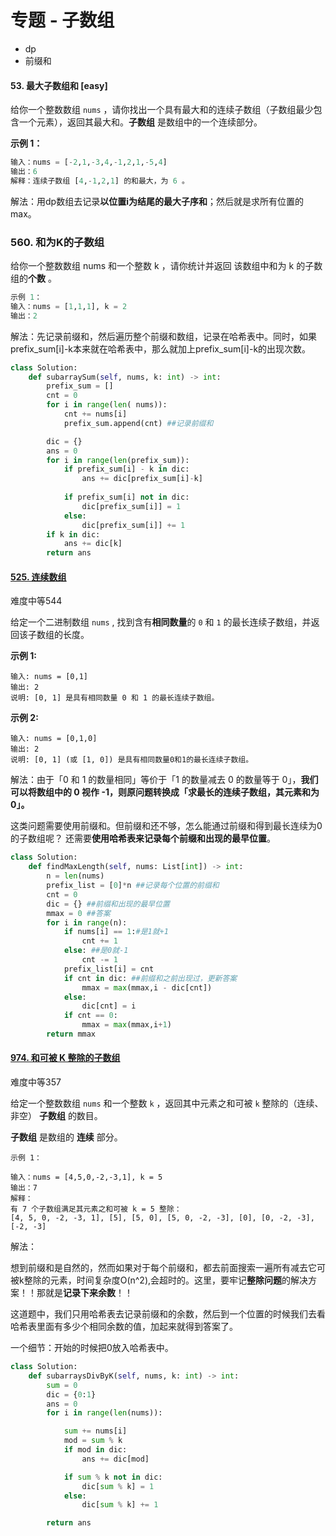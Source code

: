 # 专题 - 子数组

- dp
- 前缀和

#### 53. 最大子数组和 [easy]

给你一个整数数组 `nums` ，请你找出一个具有最大和的连续子数组（子数组最少包含一个元素），返回其最大和。**子数组** 是数组中的一个连续部分。

**示例 1：**

```python
输入：nums = [-2,1,-3,4,-1,2,1,-5,4]
输出：6
解释：连续子数组 [4,-1,2,1] 的和最大，为 6 。
```

解法：用dp数组去记录**以位置i为结尾的最大子序和**；然后就是求所有位置的max。



### 560. 和为K的子数组

给你一个整数数组 nums 和一个整数 k ，请你统计并返回 该数组中和为 k 的子数组的**个数** 。

```python
示例 1：
输入：nums = [1,1,1], k = 2
输出：2
```

解法：先记录前缀和，然后遍历整个前缀和数组，记录在哈希表中。同时，如果prefix_sum[i]-k本来就在哈希表中，那么就加上prefix_sum[i]-k的出现次数。

```python
class Solution:
    def subarraySum(self, nums, k: int) -> int:
        prefix_sum = []
        cnt = 0
        for i in range(len( nums)):
            cnt += nums[i]
            prefix_sum.append(cnt) ##记录前缀和

        dic = {}
        ans = 0
        for i in range(len(prefix_sum)):
            if prefix_sum[i] - k in dic:
                ans += dic[prefix_sum[i]-k]
                
            if prefix_sum[i] not in dic:
                dic[prefix_sum[i]] = 1
            else:
                dic[prefix_sum[i]] += 1
        if k in dic:
            ans += dic[k]
        return ans
```



#### [525. 连续数组](https://leetcode-cn.com/problems/contiguous-array/)

难度中等544

给定一个二进制数组 `nums` , 找到含有**相同数量**的 `0` 和 `1` 的最长连续子数组，并返回该子数组的长度。

**示例 1:**

```
输入: nums = [0,1]
输出: 2
说明: [0, 1] 是具有相同数量 0 和 1 的最长连续子数组。
```

**示例 2:**

```
输入: nums = [0,1,0]
输出: 2
说明: [0, 1] (或 [1, 0]) 是具有相同数量0和1的最长连续子数组。
```

解法：由于「0 和 1 的数量相同」等价于「1 的数量减去 0 的数量等于 0」，**我们可以将数组中的 0 视作 -1，则原问题转换成「求最长的连续子数组，其元素和为 0」。**

这类问题需要使用前缀和。但前缀和还不够，怎么能通过前缀和得到最长连续为0的子数组呢？
还需要**使用哈希表来记录每个前缀和出现的最早位置**。

```python
class Solution:
    def findMaxLength(self, nums: List[int]) -> int:
        n = len(nums)
        prefix_list = [0]*n ##记录每个位置的前缀和
        cnt = 0
        dic = {} ##前缀和出现的最早位置
        mmax = 0 ##答案
        for i in range(n):
            if nums[i] == 1:#是1就+1
                cnt += 1
            else: ##是0就-1
                cnt -= 1
            prefix_list[i] = cnt
            if cnt in dic: ##前缀和之前出现过，更新答案
                mmax = max(mmax,i - dic[cnt])
            else:
                dic[cnt] = i
            if cnt == 0:
                mmax = max(mmax,i+1)
        return mmax
```



#### [974. 和可被 K 整除的子数组](https://leetcode-cn.com/problems/subarray-sums-divisible-by-k/)

难度中等357

给定一个整数数组 `nums` 和一个整数 `k` ，返回其中元素之和可被 `k` 整除的（连续、非空） **子数组** 的数目。

**子数组** 是数组的 **连续** 部分。

```
示例 1：

输入：nums = [4,5,0,-2,-3,1], k = 5
输出：7
解释：
有 7 个子数组满足其元素之和可被 k = 5 整除：
[4, 5, 0, -2, -3, 1], [5], [5, 0], [5, 0, -2, -3], [0], [0, -2, -3], [-2, -3]
```

解法：

想到前缀和是自然的，然而如果对于每个前缀和，都去前面搜索一遍所有减去它可被k整除的元素，时间复杂度O(n^2),会超时的。这里，要牢记**整除问题**的解决方案！！那就是**记录下来余数**！！

这道题中，我们只用哈希表去记录前缀和的余数，然后到一个位置的时候我们去看哈希表里面有多少个相同余数的值，加起来就得到答案了。

一个细节：开始的时候把0放入哈希表中。

```python
class Solution:
    def subarraysDivByK(self, nums, k: int) -> int:
        sum = 0
        dic = {0:1}
        ans = 0
        for i in range(len(nums)):

            sum += nums[i]
            mod = sum % k
            if mod in dic:
                ans += dic[mod]

            if sum % k not in dic:
                dic[sum % k] = 1
            else:
                dic[sum % k] += 1

        return ans
```

